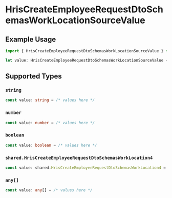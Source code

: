 # HrisCreateEmployeeRequestDtoSchemasWorkLocationSourceValue

## Example Usage

```typescript
import { HrisCreateEmployeeRequestDtoSchemasWorkLocationSourceValue } from "@stackone/stackone-client-ts/sdk/models/shared";

let value: HrisCreateEmployeeRequestDtoSchemasWorkLocationSourceValue = ["<value>"];
```

## Supported Types

### `string`

```typescript
const value: string = /* values here */
```

### `number`

```typescript
const value: number = /* values here */
```

### `boolean`

```typescript
const value: boolean = /* values here */
```

### `shared.HrisCreateEmployeeRequestDtoSchemasWorkLocation4`

```typescript
const value: shared.HrisCreateEmployeeRequestDtoSchemasWorkLocation4 = /* values here */
```

### `any[]`

```typescript
const value: any[] = /* values here */
```

